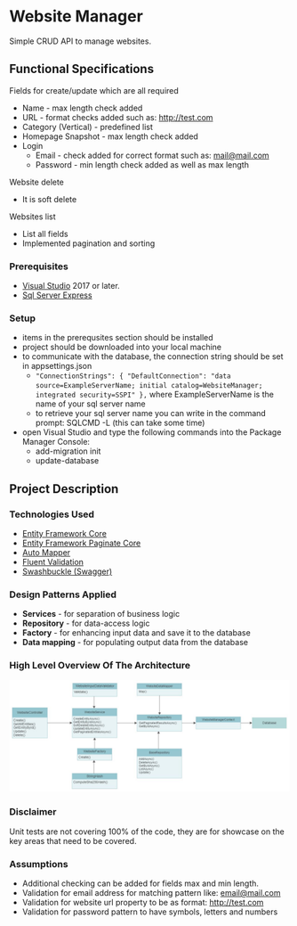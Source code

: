 # Website Manager

Simple CRUD API to manage websites.

## Functional Specifications

Fields for create/update which are all required
* Name - max length check added
* URL - format checks added such as: http://test.com
* Category (Vertical) - predefined list
* Homepage Snapshot - max length check added
* Login
  * Email - check added for correct format such as: mail@mail.com
  * Password - min length check added as well as max length

Website delete
* It is soft delete

Websites list
* List all fields
* Implemented pagination and sorting

### Prerequisites
* [Visual Studio](https://visualstudio.microsoft.com/vs/) 2017 or later.
* [Sql Server Express](https://www.microsoft.com/en-us/download/details.aspx?id=55994)

### Setup
- items in the prerequsites section should be installed
- project should be downloaded into your local machine
- to communicate with the database, the connection string should be set in appsettings.json
  - `"ConnectionStrings": {
    "DefaultConnection": "data source=ExampleServerName; initial catalog=WebsiteManager; integrated security=SSPI"
  },` where ExampleServerName is the name of your sql server name
  - to retrieve your sql server name you can write in the command prompt: SQLCMD -L (this can take some time)
 - open Visual Studio and type the following commands into the Package Manager Console:
   - add-migration init
   - update-database
   
 ## Project Description
 
 ### Technologies Used
 - [Entity Framework Core](https://docs.microsoft.com/en-us/ef/core/)
 - [Entity Framework Paginate Core](https://github.com/wdunn001/EntityFrameworkPaginateCore)
 - [Auto Mapper](https://automapper.org/)
 - [Fluent Validation](https://fluentvalidation.net/)
 - [Swashbuckle (Swagger)](https://github.com/domaindrivendev/Swashbuckle.AspNetCore)
 
### Design Patterns Applied
* **Services** - for separation of business logic
* **Repository** - for data-access logic
* **Factory** - for enhancing input data and save it to the database
* **Data mapping** - for populating output data from the database

### High Level Overview Of The Architecture

![Alt text](https://github.com/Zaharikitanov/WebsiteManager/blob/master/Software_Design%20.jpg)

### Disclaimer
Unit tests are not covering 100% of the code, they are for showcase on the key areas that need to be covered.

### Assumptions
- Additional checking can be added for fields max and min length.
- Validation for email address for matching pattern like: email@mail.com
- Validation for website url property to be as format: http://test.com
- Validation for password pattern to have symbols, letters and numbers

